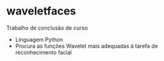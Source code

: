 # waveletfaces
Trabalho de conclusão de curso 
 - Linguagem Python
 - Procura as funções Wavelet mais adequadas à tarefa de reconhecimento facial
